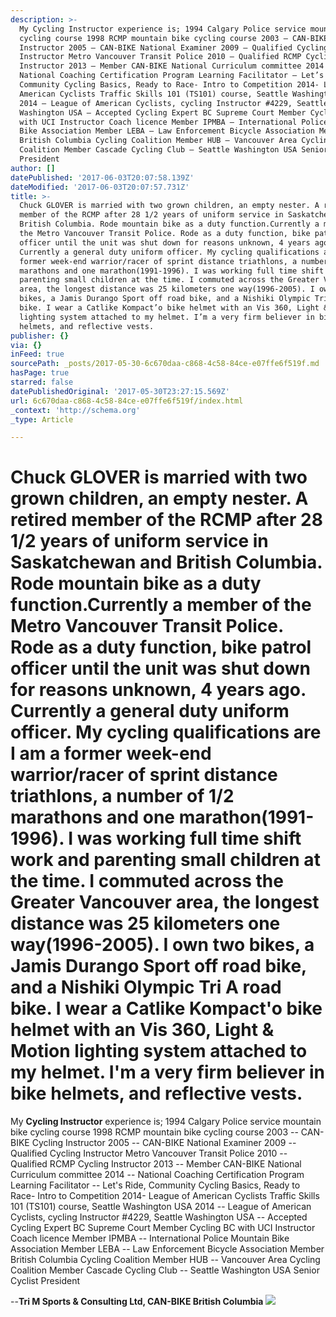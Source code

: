 ```yaml
---
description: >-
  My Cycling Instructor experience is; 1994 Calgary Police service mountain bike
  cycling course 1998 RCMP mountain bike cycling course 2003 – CAN-BIKE Cycling
  Instructor 2005 – CAN-BIKE National Examiner 2009 – Qualified Cycling
  Instructor Metro Vancouver Transit Police 2010 – Qualified RCMP Cycling
  Instructor 2013 – Member CAN-BIKE National Curriculum committee 2014 –
  National Coaching Certification Program Learning Facilitator – Let’s Ride,
  Community Cycling Basics, Ready to Race- Intro to Competition 2014- League of
  American Cyclists Traffic Skills 101 (TS101) course, Seattle Washington USA
  2014 – League of American Cyclists, cycling Instructor #4229, Seattle
  Washington USA – Accepted Cycling Expert BC Supreme Court Member Cycling BC
  with UCI Instructor Coach licence Member IPMBA – International Police Mountain
  Bike Association Member LEBA – Law Enforcement Bicycle Association Member
  British Columbia Cycling Coalition Member HUB – Vancouver Area Cycling
  Coalition Member Cascade Cycling Club – Seattle Washington USA Senior Cyclist
  President
author: []
datePublished: '2017-06-03T20:07:58.139Z'
dateModified: '2017-06-03T20:07:57.731Z'
title: >-
  Chuck GLOVER is married with two grown children, an empty nester. A retired
  member of the RCMP after 28 1/2 years of uniform service in Saskatchewan and
  British Columbia. Rode mountain bike as a duty function.Currently a member of
  the Metro Vancouver Transit Police. Rode as a duty function, bike patrol
  officer until the unit was shut down for reasons unknown, 4 years ago.
  Currently a general duty uniform officer. My cycling qualifications are I am a
  former week-end warrior/racer of sprint distance triathlons, a number of 1/2
  marathons and one marathon(1991-1996). I was working full time shift work and
  parenting small children at the time. I commuted across the Greater Vancouver
  area, the longest distance was 25 kilometers one way(1996-2005). I own two
  bikes, a Jamis Durango Sport off road bike, and a Nishiki Olympic Tri A road
  bike. I wear a Catlike Kompact’o bike helmet with an Vis 360, Light & Motion
  lighting system attached to my helmet. I’m a very firm believer in bike
  helmets, and reflective vests.
publisher: {}
via: {}
inFeed: true
sourcePath: _posts/2017-05-30-6c670daa-c868-4c58-84ce-e07ffe6f519f.md
hasPage: true
starred: false
datePublishedOriginal: '2017-05-30T23:27:15.569Z'
url: 6c670daa-c868-4c58-84ce-e07ffe6f519f/index.html
_context: 'http://schema.org'
_type: Article

---
```

# **Chuck GLOVER** is married with two grown children, an empty nester. A retired member of the RCMP after 28 1/2 years of uniform service in Saskatchewan and British Columbia. Rode mountain bike as a duty function.Currently a member of the Metro Vancouver Transit Police. Rode as a duty function, bike patrol officer until the unit was shut down for reasons unknown, 4 years ago. Currently a general duty uniform officer. My cycling qualifications are I am a former week-end warrior/racer of sprint distance triathlons, a number of 1/2 marathons and one marathon(1991-1996). I was working full time shift work and parenting small children at the time. I commuted across the Greater Vancouver area, the longest distance was 25 kilometers one way(1996-2005). I own two bikes, a Jamis Durango Sport off road bike, and a Nishiki Olympic Tri A road bike. I wear a Catlike Kompact'o bike helmet with an Vis 360, Light & Motion lighting system attached to my helmet. I'm a very firm believer in bike helmets, and reflective vests.

My **Cycling Instructor** experience is; 1994 Calgary Police service mountain bike cycling course 1998 RCMP mountain bike cycling course 2003 -- CAN-BIKE Cycling Instructor 2005 -- CAN-BIKE National Examiner 2009 -- Qualified Cycling Instructor Metro Vancouver Transit Police 2010 -- Qualified RCMP Cycling Instructor 2013 -- Member CAN-BIKE National Curriculum committee 2014 -- National Coaching Certification Program Learning Facilitator -- Let's Ride, Community Cycling Basics, Ready to Race- Intro to Competition 2014- League of American Cyclists Traffic Skills 101 (TS101) course, Seattle Washington USA 2014 -- League of American Cyclists, cycling Instructor \#4229, Seattle Washington USA -- Accepted Cycling Expert BC Supreme Court Member Cycling BC with UCI Instructor Coach licence Member IPMBA -- International Police Mountain Bike Association Member LEBA -- Law Enforcement Bicycle Association Member British Columbia Cycling Coalition Member HUB -- Vancouver Area Cycling Coalition Member Cascade Cycling Club -- Seattle Washington USA Senior Cyclist President

--**Tri M Sports & Consulting Ltd, CAN-BIKE British Columbia**
![](https://the-grid-user-content.s3-us-west-2.amazonaws.com/91702382-44de-4a69-aa6b-27851c9c490e.jpg)